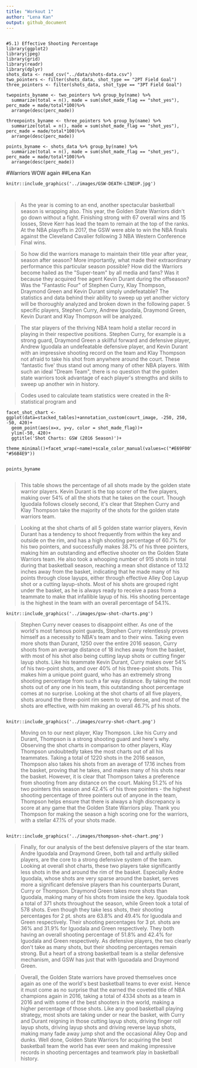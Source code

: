 ```yaml
---
title: "Workout 1"
author: "Lena Kan"
output: github_document
---
```


```{r, echo=FALSE , include=FALSE, output=FALSE}

#5.1) Effective Shooting Percentage 
library(ggplot2)
library(jpeg)
library(grid)
library(readr)
library(dplyr)
shots_data <- read_csv("../data/shots-data.csv")
two_pointers <- filter(shots_data, shot_type == "2PT Field Goal")
three_pointers <- filter(shots_data, shot_type == "3PT Field Goal")

twopoints_byname <- two_pointers %>% group_by(name) %>% 
  summarize(total = n(), made = sum(shot_made_flag == "shot_yes"), perc_made = made/total*100)%>%
  arrange(desc(perc_made))
  
threepoints_byname <- three_pointers %>% group_by(name) %>% 
  summarize(total = n(), made = sum(shot_made_flag == "shot_yes"), perc_made = made/total*100)%>%
  arrange(desc(perc_made))

points_byname <- shots_data %>% group_by(name) %>% 
  summarize(total = n(), made = sum(shot_made_flag == "shot_yes"), perc_made = made/total*100)%>%
  arrange(desc(perc_made))

```

#Warriors WOW again
##Lena Kan
```{r out.width='80%', echo=FALSE, fig.align = 'center'}
knitr::include_graphics('../images/GSW-DEATH-LINEUP.jpg')



```


> As the year is coming to an end, another spectacular basketball season is wrapping also. This year, the Golden State Warriors didn't go down without a fight. Finishing strong with 67 overall wins and 15 losses, Steve Kerr has lead the team to remain at the top of the ranks. At the NBA playoffs in 2017, the GSW were able to win the NBA finals against the Cleveland Cavalier following 3 NBA Western Conference Final wins. 

> So how did the warriors manage to maintain their title year after year, season after season? More importantly, what made their extraordinary performance this particular season possible? How did the Warriors become hailed as the "Super-team" by all media and fans? Was it because they acquired free agent Kevin Durant during the offseason? Was the "Fantastic Four" of Stephen Curry, Klay Thompson, Draymond Green and Kevin Durant simply undefeatable? The statistics and data behind their ability to sweep up yet another victory will be thoroughly analyzed and broken down in the following paper.  5 specific players, Stephen Curry, Andrew Iguodala, Draymond Green, Kevin Durant and Klay Thompson will be analyzed. 

> The star players of the thriving NBA team hold a stellar record in playing in their respective positions. Stephen Curry, for example is a strong guard, Draymond Green a skillful forward and defensive player, Andrew Iguodala an undefeatable defensive player, and Kevin Durant with an impressive shooting record on the team and Klay Thompson not afraid to take his shot from anywhere around the court. These 'fantastic five' thus stand out among many of other NBA players. With such an ideal "Dream Team", there is no question that the golden state warriors took advantage of each player's strengths and skills to sweep up another win in history. 

> Codes used to calculate team statistics were created in the R-statistical program and 

```{r eval=FALSE}
facet_shot_chart <- ggplot(data=stacked_tables)+annotation_custom(court_image, -250, 250, -50, 420)+
  geom_point(aes(x=x, y=y, color = shot_made_flag))+
  ylim(-50, 420)+
  ggtitle('Shot Charts: GSW (2016 Season)')+
  theme_minimal()+facet_wrap(~name)+scale_color_manual(values=c("#E69F00", "#56B4E9"))


```
```{r eval=TRUE}
points_byname


```
> This table shows the percentage of all shots made by the golden state warrior players. Kevin Durant is the top scorer of the five players, making over 54% of all the shots that he takes on the court. Though Iguodala follows closely second, it's clear that Stephen Curry and Klay Thompson take the majority of the shots for the golden state warriors team.

> Looking at the shot charts of all 5 golden state warrior players, Kevin Durant has a tendency to shoot frequently from within the key and outside on the rim, and has a high shooting percentage of 60.7% for his two pointers, and successfully makes 38.7% of his three pointers, making him an outstanding and effective shooter on the Golden State Warriors team. He also took a whooping number of 915 shots in total during that basketball season, reaching a mean shot distance of 13.12 inches away from the basket, indicating that he made many of his points through close layups, either through effective Alley Oop Layup shot or a cutting layup-shots. Most of his shots are grouped right under the basket, as he is always ready to receive a pass from a teammate to make that infallible layup of his. His shooting percentage is the highest in the team with an overall percentage of 54.1%. 

```{r out.width='80%', echo=FALSE, fig.align = 'center'}
knitr::include_graphics('../images/gsw-shot-charts.png')
```
> Stephen Curry never ceases to disappoint either. As one of the world's most famous point guards, Stephen Curry relentlessly proves himself as a necessity to NBA's team and to their wins. Taking even more shots than Durant, 1250 over the entire 2016 season, Curry shoots from an average distance of 18 inches away from the basket, with most of his shot also being cutting layup shots or cutting finger layup shots. Like his teammate Kevin Durant, Curry makes over 54% of his two-point shots, and over 40% of his three-point shots. This makes him a unique point guard, who has an extremely strong shooting percentage from such a far way distance. By taking the most shots out of any one in his team, this outstanding shoot percentage comes at no surprise. Looking at the shot charts of all five players, shots around the three-point rim seem to very dense, and most of the shots are effective, with him making an overall 46.7% pf his shots. 


```{r out.width='80%', echo=FALSE, fig.align = 'center'}

knitr::include_graphics('../images/curry-shot-chart.png')
```

> Moving on to our next player, Klay Thompson. Like his Curry and Durant, Thompson is a strong shooting guard and here's why. Observing the shot charts in comparison to other players, Klay Thompson undoubtedly takes the most charts out of all his teammates. Taking a total of 1220 shots in the 2016 season, Thompson also takes his shots from an average of 17.16 inches from the basket, proving that he takes, and makes many of his shots near the basket. However, it is clear that Thompson takes a preference from shooting from any distance on the court. Making 51.2% of his two pointers this season and 42.4% of his three pointers - the highest shooting percentage of three pointers out of anyone in the team, Thompson helps ensure that there is always a high discrepancy is score at any game that the Golden State Warriors play. Thank you Thompson for making the season a high scoring one for the warriors, with a stellar 47.1% of your shots made.

```{r out.width='80%', echo=FALSE, fig.align = 'center'}

knitr::include_graphics('../images/thompson-shot-chart.png')
```

> Finally, for our analysis of the best defensive players of the star team. Andre Iguodala and Draymond Green, both tall and artfully skilled players, are the core to a strong defensive system of the team. Looking at overall shot charts, these two players take significantly less shots in the and around the rim of the basket. Especially Andre Iguodala, whose shots are very sparse around the basket, serves more a significant defensive players than his counterparts Durant, Curry or Thompson. Draymond Green takes more shots than Iguodala, making many of his shots from inside the key. Iguodala took a total of 371 shots throughout the season, while Green took a total of 578 shots. Even though they take less shots, their shooting percentages for 2 pt. shots are 63.8% and 49.4% for Iguodala and Green respectively. Their shooting percentages for 3 pt. shots are 36% and 31.9% for Iguodala and Green respectively. They both having an overall shooting percentage of 51.8% and 42.4% for Iguodala and Green respectively. As defensive players, the two clearly don't take as many shots, but their shooting percentages remain strong. But a heart of a strong basketball team is a stellar defensive mechanism, and GSW has just that with Iguoadala and Draymond Green.

> Overall, the Golden State warriors have proved themselves once again as one of the world's best basketball teams to ever exist. Hence it must come as no surprise that the earned the coveted title of NBA champions again in 2016, taking a total of 4334 shots as a team in 2016 and with some of the best shooters in the world, making a higher percentage of those shots. Like any good basketball playing strategy, most shots are taking under or near the basket, with Curry and Durant reigning in those cutting layup shots, driving finger roll layup shots, driving layup shots and driving reverse layup shots, making many fade away jump shot and the occasional Alley Oop and dunks. Well done, Golden State Warriors for acquiring the best basketball team the world has ever seen and making impressive records in shooting percentages and teamwork play in basketball history. 